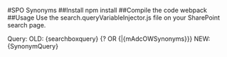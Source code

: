 #SPO Synonyms
##Install
npm install
##Compile the code
webpack
##Usage
Use the search.queryVariableInjector.js file on your SharePoint search page.

Query:
OLD: {searchboxquery} {? OR {|{mAdcOWSynonyms}}}
NEW: {SynonymQuery}